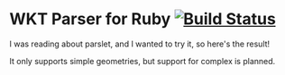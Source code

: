 # WKT Parser for Ruby [![Build Status](https://travis-ci.org/fermuch/WKTParser.svg)](https://travis-ci.org/fermuch/WKTParser)


I was reading about parslet, and I wanted to try it, so here's the result!

It only supports simple geometries, but support for complex is planned.